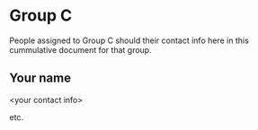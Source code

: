 # Group C

People assigned to Group C should their contact info here in this
cummulative document for that group.

## Your name

&lt;your contact info&gt;

etc.
